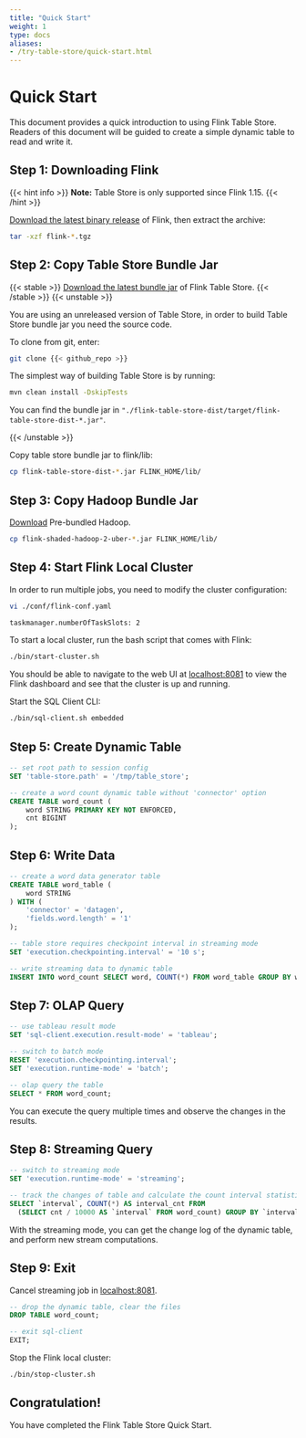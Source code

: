 ```yaml
---
title: "Quick Start"
weight: 1
type: docs
aliases:
- /try-table-store/quick-start.html
---
```

<!--
Licensed to the Apache Software Foundation (ASF) under one
or more contributor license agreements.  See the NOTICE file
distributed with this work for additional information
regarding copyright ownership.  The ASF licenses this file
to you under the Apache License, Version 2.0 (the
"License"); you may not use this file except in compliance
with the License.  You may obtain a copy of the License at

  http://www.apache.org/licenses/LICENSE-2.0

Unless required by applicable law or agreed to in writing,
software distributed under the License is distributed on an
"AS IS" BASIS, WITHOUT WARRANTIES OR CONDITIONS OF ANY
KIND, either express or implied.  See the License for the
specific language governing permissions and limitations
under the License.
-->

# Quick Start

This document provides a quick introduction to using Flink Table Store. Readers of this
document will be guided to create a simple dynamic table to read and write it.

## Step 1: Downloading Flink

{{< hint info >}}
__Note:__ Table Store is only supported since Flink 1.15.
{{< /hint >}}

[Download the latest binary release](https://flink.apache.org/downloads.html) of Flink,
then extract the archive:

```bash
tar -xzf flink-*.tgz
```

## Step 2: Copy Table Store Bundle Jar

{{< stable >}}
[Download the latest bundle jar](https://flink.apache.org/downloads.html) of
Flink Table Store.
{{< /stable >}}
{{< unstable >}}

You are using an unreleased version of Table Store, in order to build Table Store
bundle jar you need the source code.

To clone from git, enter:

```bash
git clone {{< github_repo >}}
```

The simplest way of building Table Store is by running:

```bash
mvn clean install -DskipTests
```

You can find the bundle jar in `"./flink-table-store-dist/target/flink-table-store-dist-*.jar"`.

{{< /unstable >}}

Copy table store bundle jar to flink/lib:

```bash
cp flink-table-store-dist-*.jar FLINK_HOME/lib/
```

## Step 3: Copy Hadoop Bundle Jar

[Download](https://flink.apache.org/downloads.html) Pre-bundled Hadoop.

```bash
cp flink-shaded-hadoop-2-uber-*.jar FLINK_HOME/lib/
```

## Step 4: Start Flink Local Cluster

In order to run multiple jobs, you need to modify the cluster configuration:

```bash
vi ./conf/flink-conf.yaml

taskmanager.numberOfTaskSlots: 2
```

To start a local cluster, run the bash script that comes with Flink:

```bash
./bin/start-cluster.sh
```

You should be able to navigate to the web UI at [localhost:8081](http://localhost:8081) to view
the Flink dashboard and see that the cluster is up and running.

Start the SQL Client CLI:

```bash
./bin/sql-client.sh embedded
```

## Step 5: Create Dynamic Table

```sql
-- set root path to session config
SET 'table-store.path' = '/tmp/table_store';

-- create a word count dynamic table without 'connector' option
CREATE TABLE word_count (
    word STRING PRIMARY KEY NOT ENFORCED,
    cnt BIGINT
);
```

## Step 6: Write Data

```sql
-- create a word data generator table
CREATE TABLE word_table (
    word STRING
) WITH (
    'connector' = 'datagen',
    'fields.word.length' = '1'
);

-- table store requires checkpoint interval in streaming mode
SET 'execution.checkpointing.interval' = '10 s';

-- write streaming data to dynamic table
INSERT INTO word_count SELECT word, COUNT(*) FROM word_table GROUP BY word;
```

## Step 7: OLAP Query

```sql
-- use tableau result mode
SET 'sql-client.execution.result-mode' = 'tableau';

-- switch to batch mode
RESET 'execution.checkpointing.interval';
SET 'execution.runtime-mode' = 'batch';

-- olap query the table
SELECT * FROM word_count;
```

You can execute the query multiple times and observe the changes in the results.

## Step 8: Streaming Query

```sql
-- switch to streaming mode
SET 'execution.runtime-mode' = 'streaming';

-- track the changes of table and calculate the count interval statistics
SELECT `interval`, COUNT(*) AS interval_cnt FROM
  (SELECT cnt / 10000 AS `interval` FROM word_count) GROUP BY `interval`;
```

With the streaming mode, you can get the change log of the dynamic table,
and perform new stream computations.

## Step 9: Exit

Cancel streaming job in [localhost:8081](http://localhost:8081).

```sql
-- drop the dynamic table, clear the files
DROP TABLE word_count;

-- exit sql-client
EXIT;
```

Stop the Flink local cluster:

```bash
./bin/stop-cluster.sh
```

## Congratulation!

You have completed the Flink Table Store Quick Start.
